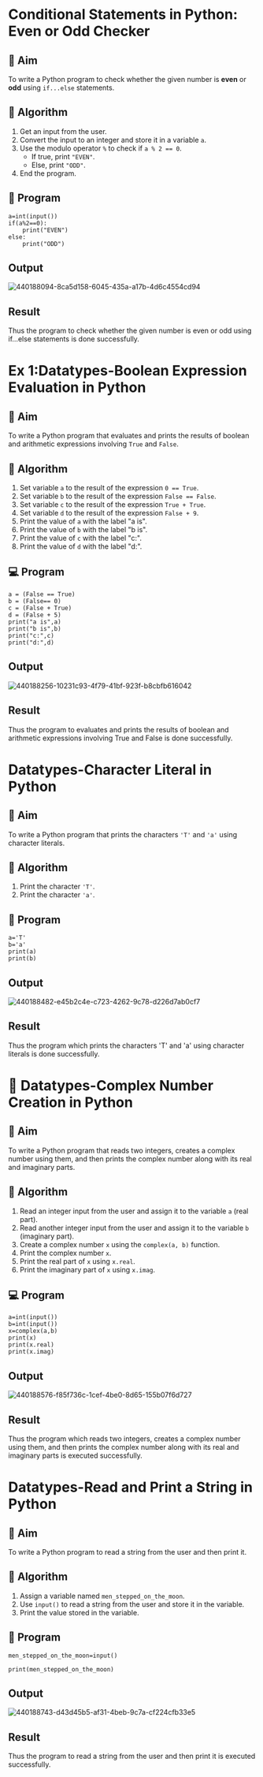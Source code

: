 # Conditional Statements in Python: Even or Odd Checker

## 🎯 Aim
To write a Python program to check whether the given number is **even** or **odd** using `if...else` statements.

## 🧠 Algorithm
1. Get an input from the user.
2. Convert the input to an integer and store it in a variable `a`.
3. Use the modulo operator `%` to check if `a % 2 == 0`.
   - If true, print `"EVEN"`.
   - Else, print `"ODD"`.
4. End the program.

## 🧾 Program
```
a=int(input())
if(a%2==0):
    print("EVEN")
else:
    print("ODD")
```

## Output
![440188094-8ca5d158-6045-435a-a17b-4d6c4554cd94](https://github.com/user-attachments/assets/b2c939af-8660-4aa3-965f-8fd67e81f1ee)










## Result
Thus the program to check whether the given number is even or odd using if...else statements is done successfully.

# Ex 1:Datatypes-Boolean Expression Evaluation in Python

## 🎯 Aim
To write a Python program that evaluates and prints the results of boolean and arithmetic expressions involving `True` and `False`.

## 🧠 Algorithm
1. Set variable `a` to the result of the expression `0 == True`.
2. Set variable `b` to the result of the expression `False == False`.
3. Set variable `c` to the result of the expression `True + True`.
4. Set variable `d` to the result of the expression `False + 9`.
5. Print the value of `a` with the label "a is".
6. Print the value of `b` with the label "b is".
7. Print the value of `c` with the label "c:".
8. Print the value of `d` with the label "d:".

## 💻 Program
```
a = (False == True)
b = (False== 0)
c = (False + True)
d = (False + 5)
print("a is",a)
print("b is",b)
print("c:",c)
print("d:",d)
```
## Output
![440188256-10231c93-4f79-41bf-923f-b8cbfb616042](https://github.com/user-attachments/assets/51c59dde-686d-4391-9045-df66e96e40a8)

## Result
Thus the program to evaluates and prints the results of boolean and arithmetic expressions involving True and False is done successfully.
# Datatypes-Character Literal in Python

## 🎯 Aim
To write a Python program that prints the characters `'T'` and `'a'` using character literals.

## 🧠 Algorithm
1. Print the character `'T'`.
2. Print the character `'a'`.

## 🧾 Program
```
a='T'
b='a'
print(a)
print(b)
```
## Output
![440188482-e45b2c4e-c723-4262-9c78-d226d7ab0cf7](https://github.com/user-attachments/assets/140610d7-036c-4177-8b5f-9fbc57859f69)

## Result
Thus the program which prints the characters 'T' and 'a' using character literals is done successfully.


# 🧮 Datatypes-Complex Number Creation in Python

## 🎯 Aim
To write a Python program that reads two integers, creates a complex number using them, and then prints the complex number along with its real and imaginary parts.

## 🧠 Algorithm
1. Read an integer input from the user and assign it to the variable `a` (real part).
2. Read another integer input from the user and assign it to the variable `b` (imaginary part).
3. Create a complex number `x` using the `complex(a, b)` function.
4. Print the complex number `x`.
5. Print the real part of `x` using `x.real`.
6. Print the imaginary part of `x` using `x.imag`.

## 💻 Program
```
a=int(input())
b=int(input())
x=complex(a,b)
print(x)
print(x.real)
print(x.imag)
```
## Output
![440188576-f85f736c-1cef-4be0-8d65-155b07f6d727](https://github.com/user-attachments/assets/518ce90d-e0a7-4008-9dbd-e7e3c1e0e8d3)

## Result
Thus the program which reads two integers, creates a complex number using them, and then prints the complex number along with its real and imaginary parts is executed successfully.

# Datatypes-Read and Print a String in Python

## 🎯 Aim
To write a Python program to read a string from the user and then print it.

## 🧠 Algorithm
1. Assign a variable named `men_stepped_on_the_moon`.
2. Use `input()` to read a string from the user and store it in the variable.
3. Print the value stored in the variable.

## 🧾 Program
```
men_stepped_on_the_moon=input()

print(men_stepped_on_the_moon)
```
## Output
![440188743-d43d45b5-af31-4beb-9c7a-cf224cfb33e5](https://github.com/user-attachments/assets/1f581ded-2fca-44b3-88ed-412c88969aa5)

## Result
Thus the program to read a string from the user and then print it is executed successfully.
